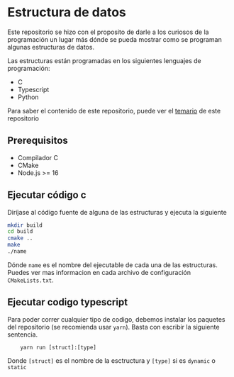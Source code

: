 # Estructura de datos

Este repositorio se hizo con el proposito de darle a los curiosos de la programación un lugar más dónde se pueda mostrar como se programan algunas estructuras de datos.

Las estructuras están programadas en los siguientes lenguajes de programación:

- C
- Typescript
- Python

Para saber el contenido de este repositorio, puede ver el [temario](/docs/README.md) de este repositorio

## Prerequisitos

- Compilador C
- CMake
- Node.js >= 16

## Ejecutar código c

Diríjase al código fuente de alguna de las estructuras y ejecuta la siguiente

```sh
mkdir build
cd build
cmake ..
make
./name
```

Dónde `name` es el nombre del ejecutable de cada una de las estructuras. Puedes ver mas informacion en cada archivo de configuración `CMakeLists.txt`.

## Ejecutar codigo typescript

Para poder correr cualquier tipo de codigo, debemos instalar los paquetes del repositorio (se recomienda usar `yarn`). Basta con escribir la siguiente sentencia.

```shell
    yarn run [struct]:[type]
```

Donde `[struct]` es el nombre de la esctructura y `[type]` si es `dynamic` o `static`
